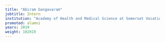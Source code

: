 ```yaml
---
title: "Abiram Gangavaram"
jobtitle: Intern
institution: "Academy of Health and Medical Science at Somerset Vocational Technical High School, Watchung, NJ"
promoted: alumni
years: 2019
weight: 102019
---
```


